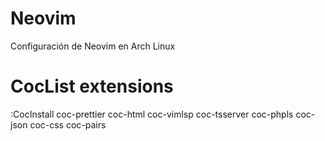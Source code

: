 # Neovim
Configuración de Neovim en Arch Linux
# CocList extensions
:CocInstall coc-prettier coc-html coc-vimlsp coc-tsserver coc-phpls coc-json coc-css coc-pairs

